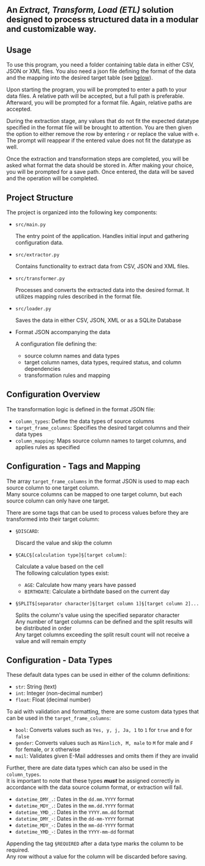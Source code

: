 ## An *Extract, Transform, Load (ETL)* solution designed to process structured data in a modular and customizable way.

## Usage

To use this program, you need a folder containing table data in either CSV, JSON or XML files.
You also need a json file defining the format of the data and the mapping into the desired target table (see [below](#configuration-overview)).

Upon starting the program, you will be prompted to enter a path to your data files.
A relative path will be accepted, but a full path is preferable.<br/>
Afterward, you will be prompted for a format file. Again, relative paths are accepted.

During the extraction stage, any values that do not fit the expected datatype specified in the format file will be brought to attention.
You are then given the option to either remove the row by entering `r` or replace the value with `e`.
The prompt will reappear if the entered value does not fit the datatype as well.

Once the extraction and transformation steps are completed, you will be asked what format the data should be stored in.
After making your choice, you will be prompted for a save path.
Once entered, the data will be saved and the operation will be completed.

## Project Structure

The project is organized into the following key components:
- `src/main.py`
  
  The entry point of the application. Handles initial input and gathering configuration data.

- `src/extractor.py`

  Contains functionality to extract data from CSV, JSON and XML files.

- `src/transformer.py`

  Processes and converts the extracted data into the desired format. It utilizes mapping rules described in the format file.

- `src/loader.py`

  Saves the data in either CSV, JSON, XML or as a SQLite Database

- Format JSON accompanying the data
  
  A configuration file defining the:
    - source column names and data types
    - target column names, data types, required status, and column dependencies
    - transformation rules and mapping

## Configuration Overview

The transformation logic is defined in the format JSON file:
- `column_types`: Define the data types of source columns
- `target_frame_columns`: Specifies the desired target columns and their data types
- `column_mapping`: Maps source column names to target columns, and applies rules as specified

## Configuration - Tags and Mapping

The array `target_frame_columns` in the format JSON is used to map each source column to one target column.<br/>
Many source columns can be mapped to one target column, but each source column can only have one target.

There are some tags that can be used to process values before they are transformed into their target column:
- `§DISCARD`:

  Discard the value and skip the column
- `§CALC§[calculation type]§[target column]`:

  Calculate a value based on the cell<br/>The following calculation types exist:
  - `AGE`: Calculate how many years have passed
  - `BIRTHDATE`: Calculate a birthdate based on the current day

- `§SPLIT$[separator character]§[target column 1]§[target column 2]...`

  Splits the column's value using the specified separator character<br/>
Any number of target columns can be defined and the split results will be distributed in order<br/>
Any target columns exceeding the split result count will not receive a value and will remain empty

## Configuration - Data Types

These default data types can be used in either of the column definitions:
- `str`: String (text)
- `int`: Integer (non-decimal number)
- `float`: Float (decimal number)

To aid with validation and formatting, there are some custom data types that can be used in the `target_frame_columns`:
- `bool`: Converts values such as `Yes, y, j, Ja, 1` to `1` for `true` and `0` for `false`
- `gender`: Converts values such as `Männlich, M, male` to `M` for male and `F` for female, or `X` otherwise
- `mail`: Validates given E-Mail addresses and omits them if they are invalid

Further, there are date data types which can also be used in the `column_types`.<br/>
It is important to note that these types ***must*** be assigned correctly in accordance with the data source column format,
or extraction will fail.
- `datetime_DMY_.`: Dates in the `dd.mm.YYYY` format
- `datetime_MDY_.`: Dates in the `mm.dd.YYYY` format
- `datetime_YMD_.`: Dates in the `YYYY.mm.dd` format
- `datetime_DMY_-`: Dates in the `dd-mm-YYYY` format
- `datetime_MDY_-`: Dates in the `mm-dd-YYYY` format
- `datetime_YMD_-`: Dates in the `YYYY-mm-dd` format

Appending the tag `§REQUIRED` after a data type marks the column to be required.<br/>
Any row without a value for the column will be discarded before saving.